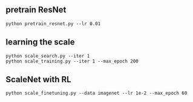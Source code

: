## pretrain ResNet
```
python pretrain_resnet.py --lr 0.01
```

## learning the scale
```
python scale_search.py --iter 1
python scale_training.py --iter 1 --max_epoch 200

```

## ScaleNet with RL
```
python scale_finetuning.py --data imagenet --lr 1e-2 --max_epoch 60
```
